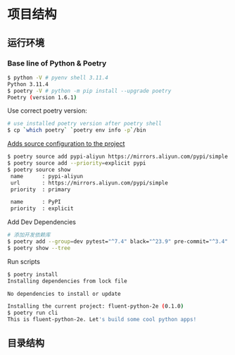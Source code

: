 # 项目结构

## 运行环境

### Base line of Python & Poetry

```bash
$ python -V # pyenv shell 3.11.4
Python 3.11.4
$ poetry -V # python -m pip install --upgrade poetry
Poetry (version 1.6.1)
```

Use correct poetry version:

```bash
# use installed poetry version after poetry shell
$ cp `which poetry` `poetry env info -p`/bin
```

[Adds source configuration to the project](https://python-poetry.org/docs/cli/#source-add)

```bash
$ poetry source add pypi-aliyun https://mirrors.aliyun.com/pypi/simple
$ poetry source add --priority=explicit pypi
$ poetry source show
 name      : pypi-aliyun
 url       : https://mirrors.aliyun.com/pypi/simple
 priority  : primary                                

 name      : PyPI
 priority  : explicit
```

Add Dev Dependencies

```bash
# 添加开发依赖库
$ poetry add --group=dev pytest="^7.4" black="^23.9" pre-commit="^3.4" isort="^5.12" autoflake="^2.2" flake8-pyproject="^1.2" mypy="^1.5"
$ poetry show --tree
```

Run scripts

```bash
$ poetry install
Installing dependencies from lock file

No dependencies to install or update

Installing the current project: fluent-python-2e (0.1.0)
$ poetry run cli
This is fluent-python-2e. Let's build some cool python apps!
```

## 目录结构
